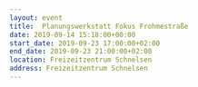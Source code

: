 ```yaml
---
layout: event
title:  Planungswerkstatt Fokus Frohmestraße
date: 2019-09-14 15:18:00+00:00
start_date: 2019-09-23 17:00:00+02:00
end_date: 2019-09-23 21:00:00+02:00
location: Freizeitzentrum Schnelsen
address: Freizeitzentrum Schnelsen
---
```

